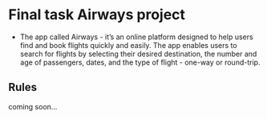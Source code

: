 # Final task Airways project

- The app called Airways - it’s an online platform designed to help users find and book flights quickly and easily. The app enables users to search for flights by selecting their desired destination, the number and age of passengers, dates, and the type of flight - one-way or round-trip.

## Rules
coming soon... 
